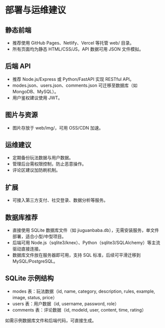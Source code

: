 # 部署与运维建议

## 静态前端
- 推荐使用 GitHub Pages、Netlify、Vercel 等托管 web/ 目录。
- 所有页面均为静态 HTML/CSS/JS，API 数据可用 JSON 文件模拟。

## 后端 API
- 推荐 Node.js/Express 或 Python/FastAPI 实现 RESTful API。
- modes.json、users.json、comments.json 可迁移至数据库（如 MongoDB、MySQL）。
- 用户鉴权建议使用 JWT。

## 图片与资源
- 图片存放于 web/img/，可用 OSS/CDN 加速。

## 运维建议
- 定期备份玩法数据与用户数据。
- 管理后台需权限控制，防止恶意操作。
- 评论区建议加防刷机制。

## 扩展
- 可接入第三方支付、社交登录、数据分析等服务。

## 数据库推荐
- 直接使用 SQLite 数据库文件（如 jiuguanbaba.db），无需安装服务，单文件部署，适合小型/中型项目。
- 后端可用 Node.js（sqlite3/knex）、Python（sqlite3/SQLAlchemy）等主流驱动直接连接。
- 数据库文件放在服务器即可用，支持 SQL 标准，后续可平滑迁移到 MySQL/PostgreSQL。

## SQLite 示例结构
- modes 表：玩法数据（id, name, category, description, rules, example, image, status, price）
- users 表：用户数据（id, username, password, role）
- comments 表：评论数据（id, modeId, user, content, time, rating）

如需示例数据库文件和后端代码，可直接生成。
